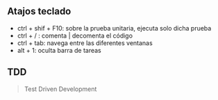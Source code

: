 ## Atajos teclado

* ctrl + shif + F10: sobre la prueba unitaria, ejecuta solo dicha prueba
* ctrl + / : comenta | decomenta el código
* ctrl + tab: navega entre las diferentes ventanas
* alt + 1: oculta barra de tareas


## TDD 

> Test Driven Development

